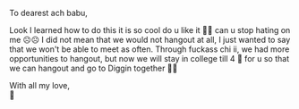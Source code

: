 
</head>
<body>
    <div class="envelope" onclick="openEnvelope()"></div>
    <div class="message" id="messageContent">
        <p>To dearest ach babu,</p>
        <p>Look I learned how to do this it is so cool do u like it 🤭🤭 can u stop hating on me ☹☹ I did not mean that we would not hangout at all, I just wanted to say that we won't be able to meet as often. Through fuckass chi ii, we had more opportunities to hangout, but now we will stay in college till 4 🤭 for u so that we can hangout and go to Diggin together 🚦🚦</p>
        <p>With all my love,<br>👅</p>
  
</body>
</html>
